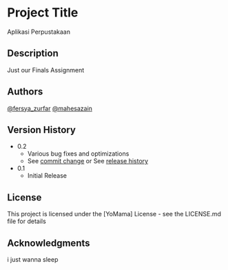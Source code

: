 # Project Title

Aplikasi Perpustakaan

## Description

Just our Finals Assignment


## Authors


[@fersya_zurfar](https://twitter.com/fersya_zufar)
[@mahesazain](https://twitter.com/mahesazain_)

## Version History

* 0.2
    * Various bug fixes and optimizations
    * See [commit change]() or See [release history]()
* 0.1
    * Initial Release

## License

This project is licensed under the [YoMama] License - see the LICENSE.md file for details

## Acknowledgments
i just wanna sleep
